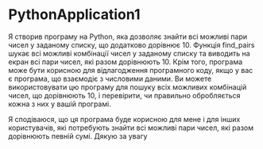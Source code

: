 # PythonApplication1
Я створив програму на Python, яка дозволяє знайти всі можливі пари чисел у заданому списку, що додатково дорівнює 10.
Функція find_pairs шукає всі можливі комбінації чисел у заданому списку та виводить на екран всі пари чисел, які разом дорівнюють 10.
Крім того, програма може бути корисною для відлагодження програмного коду, якщо у вас є програма, що взаємодіє з числовими даними. 
Ви можете використовувати цю програму для пошуку всіх можливих комбінацій чисел, що дорівнюють 10, і перевірити, чи правильно обробляється кожна з них у вашій програмі.

Я сподіваюся, що ця програма буде корисною для мене і для інших користувачів, які потребують знайти всі можливі пари чисел, які разом дорівнюють певній сумі. Дякую за увагу
